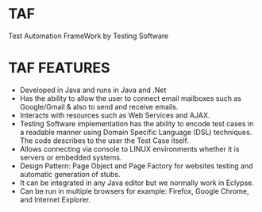 TAF
===

Test Automation FrameWork by Testing Software

TAF FEATURES
===

- Developed in Java and runs in Java and .Net
- Has the ability to allow the user to connect email mailboxes such as Google/Gmail & also to send and receive emails.
- Interacts with resources such as Web Services and AJAX.
- Testing Software implementation has the ability to encode test cases in a readable manner using Domain Specific Language (DSL) techniques. The code describes to the user the Test Case itself.
- Allows connecting via console to LINUX environments whether it is servers or embedded systems.
- Design Pattern: Page Object and Page Factory for websites testing and automatic generation of stubs.
- It can be integrated in any Java editor but we normally work in Eclypse.
- Can be run in multiple browsers for example: Firefox, Google Chrome, and Internet Explorer.
